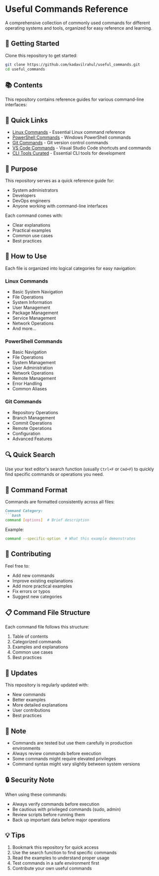 # Useful Commands Reference

A comprehensive collection of commonly used commands for different operating systems and tools, organized for easy reference and learning.

## 🚀 Getting Started

Clone this repository to get started:

```bash
git clone https://github.com/kadavilrahul/useful_commands.git
cd useful_commands
```

## 📚 Contents

This repository contains reference guides for various command-line interfaces:

## 📱 Quick Links

- [Linux Commands](linux_commands.md) - Essential Linux command reference
- [PowerShell Commands](powershell_commands.md) - Windows PowerShell commands
- [Git Commands](git_commands.md) - Git version control commands
- [VS Code Commands](vs_code.md) - Visual Studio Code shortcuts and commands
- [CLI Tools Curated](cli_tools_curated.md) - Essential CLI tools for development

## 🎯 Purpose

This repository serves as a quick reference guide for:
- System administrators
- Developers
- DevOps engineers
- Anyone working with command-line interfaces

Each command comes with:
- Clear explanations
- Practical examples
- Common use cases
- Best practices

## 📖 How to Use

Each file is organized into logical categories for easy navigation:

### Linux Commands
- Basic System Navigation
- File Operations
- System Information
- User Management
- Package Management
- Service Management
- Network Operations
- And more...

### PowerShell Commands
- Basic Navigation
- File Operations
- System Management
- User Administration
- Network Operations
- Remote Management
- Error Handling
- Common Aliases

### Git Commands
- Repository Operations
- Branch Management
- Commit Operations
- Remote Operations
- Configuration
- Advanced Features


## 🔍 Quick Search

Use your text editor's search function (usually `Ctrl+F` or `Cmd+F`) to quickly find specific commands or operations you need.

## 📝 Command Format

Commands are formatted consistently across all files:

```markdown
Command Category:
```bash
command [options]  # Brief description
```

Example:
```bash
command --specific-option  # What this example demonstrates
```

## 🤝 Contributing

Feel free to:
- Add new commands
- Improve existing explanations
- Add more practical examples
- Fix errors or typos
- Suggest new categories

## 📋 Command File Structure

Each command file follows this structure:
1. Table of contents
2. Categorized commands
3. Examples and explanations
4. Common use cases
5. Best practices

## 🔄 Updates

This repository is regularly updated with:
- New commands
- Better examples
- More detailed explanations
- User contributions
- Best practices

## 📌 Note

- Commands are tested but use them carefully in production environments
- Always review commands before execution
- Some commands might require elevated privileges
- Command syntax might vary slightly between system versions

## 🔒 Security Note

When using these commands:
- Always verify commands before execution
- Be cautious with privileged commands (sudo, admin)
- Review scripts before running them
- Back up important data before major operations

## 💡 Tips

1. Bookmark this repository for quick access
2. Use the search function to find specific commands
3. Read the examples to understand proper usage
4. Test commands in a safe environment first
5. Contribute your own useful commands

